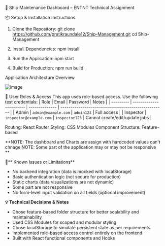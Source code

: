 🚢 Ship Maintenance Dashboard – ENTNT Technical Assignment

📦 Setup & Installation Instructions

1. Clone the Repository:
git clone https://github.com/pratikraundale12/Ship-Management.git
cd Ship-Management

2. Install Dependencies:
npm install

3. Run the Application:
npm start

4. Build for Production:
npm run build

Application Architecture Overview

![image](https://github.com/user-attachments/assets/430e1932-f3c6-4bec-a2fb-a4420bb22cdc)


🔐 User Roles & Access
This app uses role-based access. Use the following test credentials:
| Role      | Email                   | Password       | Notes                                                |
| --------- | ----------------------- | -------------- | ---------------------------------------------------- |
| Admin     | `admin@example.com`     | `admin123`     | Full access                                          |
| Inspector | `inspector@example.com` | `inspector123` | Cannot create/edit/update jobs                       |

Routing: React Router
Styling: CSS Modules
Component Structure: Feature-based

**NOTE: The dashboard and Charts are assign with hardcoded values can't chnage 
NOTE: Some part of the application may or may not be responsive 
**

🚧** Known Issues or Limitations**
- No backend integration (data is mocked with localStorage)
- Basic authentication logic (not secure for production)
- Static charts (data visualizations are not dynamic)
- Some part are not responsive 
- No form-level input validation on all fields (optional improvement)

**💡 Technical Decisions & Notes**
- Chose feature-based folder structure for better scalability and maintainability
- Used CSS Modules for scoped and modular styling
- Chose localStorage to simulate persistent state as per requirements
- Implemented role-based access control entirely on the frontend
- Built with React functional components and Hooks
